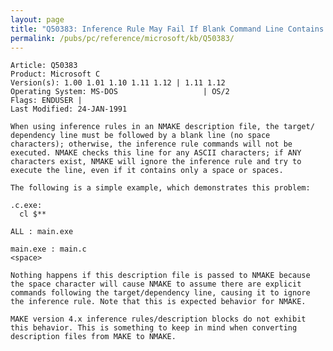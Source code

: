 ```yaml
---
layout: page
title: "Q50383: Inference Rule May Fail If Blank Command Line Contains Spaces"
permalink: /pubs/pc/reference/microsoft/kb/Q50383/
---
```


	Article: Q50383
	Product: Microsoft C
	Version(s): 1.00 1.01 1.10 1.11 1.12 | 1.11 1.12
	Operating System: MS-DOS                   | OS/2
	Flags: ENDUSER |
	Last Modified: 24-JAN-1991
	
	When using inference rules in an NMAKE description file, the target/
	dependency line must be followed by a blank line (no space
	characters); otherwise, the inference rule commands will not be
	executed. NMAKE checks this line for any ASCII characters; if ANY
	characters exist, NMAKE will ignore the inference rule and try to
	execute the line, even if it contains only a space or spaces.
	
	The following is a simple example, which demonstrates this problem:
	
	.c.exe:
	  cl $**
	
	ALL : main.exe
	
	main.exe : main.c
	<space>
	
	Nothing happens if this description file is passed to NMAKE because
	the space character will cause NMAKE to assume there are explicit
	commands following the target/dependency line, causing it to ignore
	the inference rule. Note that this is expected behavior for NMAKE.
	
	MAKE version 4.x inference rules/description blocks do not exhibit
	this behavior. This is something to keep in mind when converting
	description files from MAKE to NMAKE.
